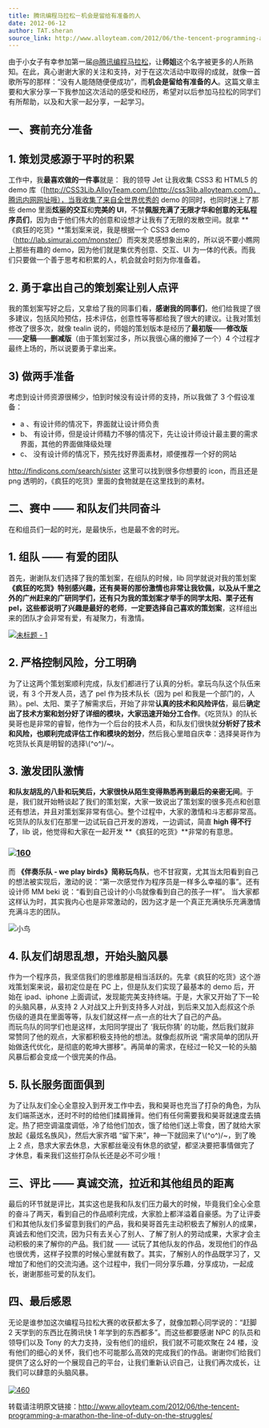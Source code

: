 ```yaml
---
title: 腾讯编程马拉松－机会是留给有准备的人
date: 2012-06-12
author: TAT.sheran
source_link: http://www.alloyteam.com/2012/06/the-tencent-programming-a-marathon-the-line-of-duty-on-the-struggles/
---
```


 由于小女子有幸参加第一届[@腾讯编程马拉松](http://t.qq.com/hackathon)，让**师姐**这个名字被更多的人所熟知。在此，真心谢谢大家的关注和支持，对于在这次活动中取得的成就，就像一首歌所写的那样：“没有人能随随便便成功”，而**机会是留给有准备的人**。这篇文章主要和大家分享一下我参加这次活动的感受和经历，希望对以后参加马拉松的同学们有所帮助，以及和大家一起分享，一起学习。

## **一、赛前充分准备**

## 1. 策划灵感源于平时的积累

工作中，我**最喜欢做的一件事**就是： 我的领导 Jet 让我收集 CSS3 和 HTML5 的 demo 库（[http://CSS3Lib.AlloyTeam.com/](http://css3lib.alloyteam.com/)，腾讯内网网址哦），当我收集了来自全世界优秀的 demo 的同时，也同时迷上了那些 demo 里面**炫丽的交互**和**完美的 UI**，不禁**佩服充满了无限才华和创意的无私程序员们**，因为由于他们伟大的创意和设想才让我有了无限的发散空间。就拿 **《疯狂的吃货》**策划案来说，我是根据一个 CSS3 demo（<http://lab.simurai.com/monster/>）而突发灵感想象出来的，所以说不要小瞧网上那些有趣的 demo，因为他们就是集优秀创意、交互、UI 为一体的代表。而我们只要做一个善于思考和积累的人，机会就会时刻为你准备着。

## 2. 勇于拿出自己的策划案让别人点评

我的策划案写好之后，又拿给了我的同事们看，**感谢我的同事们**，他们给我提了很多建议，包括风险预估，技术评估，创意性等等都给我了很大的建议。让我对策划修改了很多次，就像 tealin 说的，师姐的策划版本是经历了**最初版**——**修改版**——**定稿**——**删减版**（由于策划案过多，所以我很心痛的撤掉了一个）4 个过程才最终上场的，所以说要勇于拿出来。

## 3) 做两手准备

考虑到设计师资源很稀少，怕到时候没有设计师的支持，所以我做了 3 个假设准备：

-   a 、有设计师的情况下，界面就让设计师负责
-   b、 有设计师，但是设计师精力不够的情况下，先让设计师设计最主要的需求界面，其他的界面做降级处理
-   c、 没有设计师的情况下，预先找好界面素材，顺便推荐一个好的网站

<http://findicons.com/search/sister> 这里可以找到很多你想要的 icon，而且还是 png 透明的，《疯狂的吃货》里面的食物就是在这里找到的素材。

## **二、赛中 —— 和队友们共同奋斗**

在和组员们一起的时光，是最快乐，也是最不舍的时光。

## 1. 组队 —— 有爱的团队

首先，谢谢队友们选择了我的策划案，在组队的时候，lib 同学就说对我的策划案 **《疯狂的吃货》**特别感兴趣，还有昊哥的那份激情也非常让我钦佩，以及从千里之外的广州赶来的广研同学们，还有只为我的策划案才举手的同学太阳、栗子还有 pel，这些都说明了**兴趣是最好的老师**，**一定要选择自己喜欢的策划案**，这样组出来的团队才会非常有爱，有凝聚力，有激情。

[![](http://www.alloyteam.com/wp-content/uploads/2012/06/未标题-1-300x126.jpg "未标题 - 1")](http://www.alloyteam.com/wp-content/uploads/2012/06/未标题-1.jpg)

## 2. 严格控制风险，分工明确

为了让这两个策划案顺利完成，队友们都进行了认真的分析。拿玩鸟队这个队伍来说，有 3 个开发人员，选了 pel 作为技术队长（因为 pel 和我是一个部门的，人熟）。pel、太阳、栗子了解需求后，开始了非常**认真的技术和风险评估**，最后**确定出了技术方案和划分好了详细的模块，大家迅速开始分工合作**。《吃货队》的队长昊哥也是非常的睿智，他作为一个后台的技术人员，和队友们很快就**分析好了技术和风险，也顺利完成评估工作和模块的划分**，然后我心里暗自庆幸：选择昊哥作为吃货队长真是明智的选择\\(^o^)/~。

## 3. 激发团队激情

**和队友胡乱的八卦和玩笑后，大家很快从陌生变得熟悉再到最后的亲密无间**。于是，我们就开始畅谈起了我们的策划案，大家一致说出了策划案的很多亮点和创意还有想法，并且对策划案非常有信心。整个过程中，大家的激情和斗志都非常高。  
吃货队的队友们在那里一边试玩自己开发的游戏，一边调试，简直 **high 得不行了**，lib 说，他觉得和大家在一起开发 **《疯狂的吃货》**非常的有意思。

### [![](http://www.alloyteam.com/wp-content/uploads/2012/06/160.jpg "160")](http://www.alloyteam.com/wp-content/uploads/2012/06/160.jpg)

而 **《伴奏乐队 - we play birds》**简称**玩鸟队**，也不甘寂寞，尤其当太阳看到自己的想法被实现后，激动的说：“第一次感觉作为程序员是一样多么幸福的事”。还有设计师 MM beki 说：“看到自己设计的小鸟就像看到自己的孩子一样”。 当大家都这样认为时，其实我内心也是非常激动的，因为这才是一个真正充满快乐充满激情充满斗志的团队。

![](http://www.alloyteam.com/wp-content/uploads/2012/06/小鸟-300x155.jpg "小鸟")

## 4. 队友们胡思乱想，开始头脑风暴

作为一个程序员，我坚信我们的思维那是相当活跃的。先拿《疯狂的吃货》这个游戏策划案来说，最初定位是在 PC 上，但是队友们实现了最基本的 demo 后，开始在 ipad、iphone 上面调试，发现能完美支持终端。于是，大家又开始了下一轮的头脑风暴，从支持 2 人对战又上升到支持多人对战，到后来又加入彪叔这个杀伤级的道具在里面等等，队友们就这样一点一点的壮大了自己的产品。  
而玩鸟队的同学们也是这样，太阳同学提出了 ‘我玩你猜’ 的功能，然后我们就非常赞同了他的观点，大家都积极支持他的想法。就像彪叔所说 “需求简单的团队开始做迭代优化，是彻底的乾坤大挪移”。再简单的需求，在经过一轮又一轮的头脑风暴后都会变成一个很完美的作品。

## 5. 队长服务面面俱到

为了让队友们全心全意投入到开发工作中去，我和昊哥也充当了打杂的角色，为队友们端茶送水，还时不时的给他们揉肩捶背。他们有任何需要我和昊哥就速度去搞定。热了把空调温度调低，冷了给他们加衣，饿了给他们送上零食，困了就给大家放起《最炫名族风》，然后大家齐唱 “留下来”，神一下就回来了\\(^o^)/~，到了晚上 2 点，恳求大家去休息，大家都丝毫没有休息的欲望，都坚决要把事情做完了才休息，看来我们这些打杂队长还是必不可少哦！

## **三、评比 —— 真诚交流，拉近和其他组员的距离**

最后的环节就是评比，其实这也是我和队友们压力最大的时候，毕竟我们全心全意的奋斗了两天，看到自己的作品顺利完成，大家脸上都洋溢着自豪感。为了让评委们和其他队友们多留意到我们的产品，我和昊哥首先主动积极去了解别人的成果，真诚去和他们交流，因为只有去关心了别人、了解了别人的劳动成果，大家才会主动积极的来了解你的产品。我们就 —— 试玩了其他队友的作品，发现他们的作品也很优秀，这样子投票的时候心里就有数了。其实，了解别人的作品既学习了，又增加了和他们的交流沟通。这个过程中，我们一同分享乐趣，分享成功，一起成长，谢谢那些可爱的队友们。

## **四、最后感恩**

无论是谁参加这次编程马拉松大赛的收获都太多了，就像加颗心同学说的：“赶脚 2 天学到的东西比在腾讯快 1 年学到的东西都多”。而这些都要感谢 NPC 的队员和领导们以及 Tony 的大力支持，没有他们的组织，我们就不可能欢聚在 24 楼，没有他们的细心的关怀，我们也不可能那么高效的完成我们的作品。谢谢你们给我们提供了这么好的一个展现自己的平台，让我们重新认识自己，让我们再次成长，让我们可以肆意的头脑风暴。  
[  
](http://www.alloyteam.com/wp-content/uploads/2012/06/460.jpg)[![](http://www.alloyteam.com/wp-content/uploads/2012/06/460.jpg "460")](http://www.alloyteam.com/wp-content/uploads/2012/06/460.jpg)

转载请注明原文链接：<http://www.alloyteam.com/2012/06/the-tencent-programming-a-marathon-the-line-of-duty-on-the-struggles/>